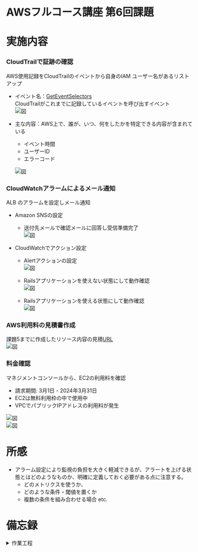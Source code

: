# AWSフルコース講座 第6回課題

# 実施内容

### CloudTrailで証跡の確認

AWS使用記録をCloudTrailのイベントから自身のIAM ユーザー名があるリストアップ  

  - イベント名：[GetEventSelectors](https://docs.aws.amazon.com/ja_jp/awscloudtrail/latest/userguide/logging-management-events-with-cloudtrail.html)  
      CloudTrailがこれまでに記録しているイベントを呼び出すイベント  
      ![図](images_lec6/Cloudtrail_properties.PNG)  

  - 主な内容：AWS上で、誰が、いつ、何をしたかを特定できる内容が含まれている
    - イベント時間
    - ユーザーID
    - エラーコード
    
    ![図](images_lec6/Cloudtrail_GetEventSelectors1.PNG)  


### CloudWatchアラームによるメール通知

ALB のアラームを設定しメール通知
  - Amazon SNSの設定
    - 送付先メールで確認メールに回答し受信準備完了  
      ![図](images_lec6/SNS_subscription_UnHealthy_Confirmation.PNG)  

  - CloudWatchでアクション設定
    - Alertアクションの設定  
      ![図](images_lec6/CloudWatch-Unhealthy-status.PNG)  

    - Railsアプリケーションを使えない状態にして動作確認  
      ![図](images_lec6/CloudWatch_Status-OKtoALERT.PNG)  

    - Railsアプリケーションを使える状態にして動作確認  
      ![図](images_lec6/CloudWatch_Status-ALERTtoOK.PNG)  


### AWS利用料の見積書作成

課題5までに作成したリソース内容の見積[URL](https://calculator.aws/#/estimate?id=82dfc620e4444961a2ac08790249d0c4fb957a1d)  
  ![図](images_lec6/AWS_Architecture.PNG)  


### 料金確認

マネジメントコンソールから、EC2の利用料を確認
  - 請求期間: 3月1日 - 2024年3月31日
  - EC2は無料利用枠の中で使用中
  - VPCでパブリックIPアドレスの利用料が発生

  ![図](images_lec6/CostSummary_240310.PNG)  
  ![図](images_lec6/CostSummary_240310_detail_lined.PNG)  


# 所感

  - アラーム設定により監視の負担を大きく軽減できるが、アラートを上げる状態とはどのようなものか、明確に定義しておく必要がある点に注意する。
    - どのメトリクスを使うか、
    - どのような条件・閾値を置くか
    - 複数の条件を組み合わせる場合  etc.

# 備忘録

<details>
<summary> 作業工程 </summary>

- CloudTrail
  - イベントのリスト  
    ![図](images_lec6/Cloudtrail-list.PNG)  

  - JSON形式のイベントレコード  
    ![図](images_lec6/Cloudtrail_EventRecord-json.PNG)  


- Amazon SNS
  - トピック設定  
    ![図](images_lec6/SNS_topic1.PNG)  

  - メール通知の受け取り設定  
    ![図](images_lec6/SNS_subscription_UnHealthy.PNG)  

  - ALERT状態に遷移した時、OK状態に遷移した時、それぞれのトピックを用意  
    ![図](images_lec6/SNS-topics.PNG)  


- CloudWatch
  - Alertアクションの設定  
    ![図](images_lec6/CloudWatch_Select_Metrics.PNG)  
    ![図](images_lec6/CloudWatch_Select_Metrics_Action.PNG)  
    ![図](images_lec6/CloudWatch_Select_Metrics_Explanation.PNG)  
    ![図](images_lec6/CloudWatch_Select_Metrics_Threshold.PNG)  
    ![図](images_lec6/CloudWatch_Healthy-state.PNG)  

  - OKアクションの設定  
    ![図](images_lec6/CloudWatch_Select_Metrics_Action_Healthy.PNG)  
    ![図](images_lec6/CloudWatch-after-bootingApps.PNG)  

  - アラームの有効かと無効化  
    ![図](images_lec6/CloudWatch_Alarm-disable.PNG)  
    ![図](images_lec6/CloudWatch_Alarm-enable.PNG)  

  - EC2を起動していない場合の表示  
    ![図](images_lec6/TG-unused.PNG)  
    ![図](images_lec6/TG-unused-status.PNG)  


- AWS Pricing Calculator
  - 見積もるリソースの選択  
    ![図](images_lec6/AWS_Pricing_Calculator1.PNG)  

  - EC2見積り  
    ![図](images_lec6/AWS_Pricing_Calculator2.PNG)  
    ![図](images_lec6/AWS_Pricing_Calculator3.PNG)  
    ![図](images_lec6/AWS_Pricing_Calculator4.PNG)  

    - EC2仕様情報  
      ![図](images_lec6/EC2_properties1.PNG)  
      ![図](images_lec6/EC2_properties2.PNG)  
      ![図](images_lec6/EC2_Strage_Properties.PNG)  

  - RDS見積り  
    ![図](images_lec6/AWS_Pricing_Calculator5.PNG)  
    ![図](images_lec6/AWS_Pricing_Calculator6.PNG)  
    ![図](images_lec6/AWS_Pricing_Calculator7.PNG)  

    - RDS仕様情報  
      ![図](images_lec6/RDS_properties1.PNG)  
      ![図](images_lec6/RDS_properties2.PNG)  
      ![図](images_lec6/RDS_Security_Proxy.PNG)  

  - VPC仕様情報  
    ![図](images_lec6/VPC_properties1.PNG)

  - VPC見積り  
    ![図](images_lec6/AWS_Pricing_Calculator8.PNG)  
    ![図](images_lec6/AWS_Pricing_Calculator9.PNG)  

  - S3見積り  
    ![図](images_lec6/AWS_Pricing_Calculator10.PNG)  
    ![図](images_lec6/AWS_Pricing_Calculator11.PNG)  

  - ALB見積り  
    ![図](images_lec6/AWS_Pricing_Calculator12.PNG)  
    ![図](images_lec6/AWS_Pricing_Calculator13.PNG)  

  - 課題5までに作成したリソース内容見積[URL](https://calculator.aws/#/estimate?id=ce1d019ab7dec12e96c39fe4b2a422c8d8e570c2)  

</details>

